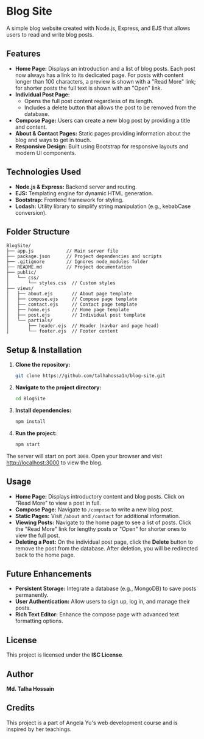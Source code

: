 # Blog Site

A simple blog website created with Node.js, Express, and EJS that allows users to read and write blog posts.

## Features

- **Home Page:** Displays an introduction and a list of blog posts. Each post now always has a link to its dedicated page. For posts with content longer than 100 characters, a preview is shown with a "Read More" link; for shorter posts the full text is shown with an "Open" link.
- **Individual Post Page:**  
  - Opens the full post content regardless of its length.
  - Includes a delete button that allows the post to be removed from the database.
- **Compose Page:** Users can create a new blog post by providing a title and content.
- **About & Contact Pages:** Static pages providing information about the blog and ways to get in touch.
- **Responsive Design:** Built using Bootstrap for responsive layouts and modern UI components.


## Technologies Used

- **Node.js & Express:** Backend server and routing.
- **EJS:** Templating engine for dynamic HTML generation.
- **Bootstrap:** Frontend framework for styling.
- **Lodash:** Utility library to simplify string manipulation (e.g., kebabCase conversion).

## Folder Structure

```
BlogSite/
├── app.js            // Main server file
├── package.json      // Project dependencies and scripts
├── .gitignore        // Ignores node_modules folder
├── README.md         // Project documentation
├── public/
│   └── css/
│       └── styles.css  // Custom styles
├── views/
│   ├── about.ejs       // About page template
│   ├── compose.ejs     // Compose page template
│   ├── contact.ejs     // Contact page template
│   ├── home.ejs        // Home page template
│   ├── post.ejs        // Individual post template
│   └── partials/
│       ├── header.ejs  // Header (navbar and page head)
│       └── footer.ejs  // Footer content
```

## Setup & Installation

1. **Clone the repository:**
   ```sh
   git clone https://github.com/talhahossa1n/blog-site.git
   ```
2. **Navigate to the project directory:**
   ```sh
   cd BlogSite
   ```
3. **Install dependencies:**
   ```sh
   npm install
   ```
4. **Run the project:**
   ```sh
   npm start
   ```

The server will start on port `3000`. Open your browser and visit [http://localhost:3000](http://localhost:3000) to view the blog.

## Usage

- **Home Page:** Displays introductory content and blog posts. Click on "Read More" to view a post in full.
- **Compose Page:** Navigate to `/compose` to write a new blog post.
- **Static Pages:** Visit `/about` and `/contact` for additional information.
- **Viewing Posts:** Navigate to the home page to see a list of posts. Click the "Read More" link for lengthy posts or "Open" for shorter ones to view the full post. 
- **Deleting a Post:** On the individual post page, click the **Delete** button to remove the post from the database. After deletion, you will be redirected back to the home page.

## Future Enhancements

- **Persistent Storage:** Integrate a database (e.g., MongoDB) to save posts permanently.
- **User Authentication:** Allow users to sign up, log in, and manage their posts.
- **Rich Text Editor:** Enhance the compose page with advanced text formatting options.

## License

This project is licensed under the **ISC License**.

## Author

**Md. Talha Hossain**

## Credits
This project is a part of Angela Yu's web development course and is inspired by her teachings.
